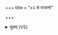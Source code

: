 +++
title = "०२ सं राजानो"

+++
<details><summary>मूलम् (VS)</summary>

सं राजा॑नो अगुः॒ समृ॒णान्य॑गुः॒ सं कु॒ष्ठा अ॑गुः॒ सं क॒ला अ॑गुः।  
सम॒स्मासु॒ यद्दुः॒ष्वप्न्यं॒ निर्द्वि॑ष॒ते दुः॒ष्वप्न्यं॑ सुवाम ॥
</details>